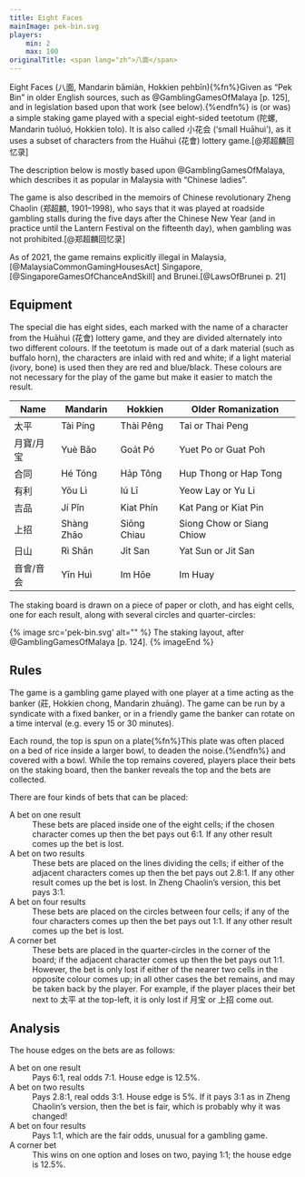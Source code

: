 ```yaml
---
title: Eight Faces
mainImage: pek-bin.svg
players:
    min: 2
    max: 100
originalTitle: <span lang="zh">八面</span>
---
```


Eight Faces  (<span lang="zh">八面</span>, Mandarin <span
lang="cmn-Latn">bāmiàn</span>, Hokkien <span
lang="nan-Latn">pehbīn</span>){%fn%}Given as “Pek Bin” in older English sources,
such as @GamblingGamesOfMalaya [p. 125], and in legislation based upon that work
(see below).{%endfn%} is (or was) a simple staking game played with a special
eight-sided teetotum (<span lang="zh">陀螺</span>, Mandarin <span
lang="cmn-Latn">tuóluó</span>, Hokkien <span lang="nan-Latn">tolo</span>). It is
also called <span lang="zh">小花会</span> (‘small <span class="noun"
lang="cmn-Latn">Huāhuì</span>’), as it uses a subset of characters from the
<span class="noun" lang="cmn-Latn">Huāhuì</span> (<span lang="zh">花會</span>) lottery
game.[@郑超麟回忆录]

<!-- excerpt -->

The description below is mostly based upon @GamblingGamesOfMalaya, which
describes it as popular in Malaysia with “Chinese ladies”. 

The game is also described in the memoirs of Chinese revolutionary <span class="noun"
lang="zh-Latn">Zheng Chaolin</span> (<span lang="zh">郑超麟</span>, 1901–1998),
who says that it was played at roadside gambling stalls during the five days
after the Chinese New Year (and in practice until the Lantern Festival on the
fifteenth day), when gambling was not prohibited.[@郑超麟回忆录]

As of 2021, the game remains explicitly illegal in
Malaysia,[@MalaysiaCommonGamingHousesAct]
Singapore,[@SingaporeGamesOfChanceAndSkill] and Brunei.[@LawsOfBrunei p. 21]

## Equipment

The special die has eight sides, each marked with the name of a character from
the <span class="noun" lang="cmn-Latn">Huāhuì</span> (<span lang="zh">花會</span>) lottery
game, and they are divided alternately into two different colours. If the
teetotum is made out of a dark material (such as buffalo horn), the characters
are inlaid with red and white; if a light material (ivory, bone) is used then
they are red and blue/black. These colours are not necessary for the play of the
game but make it easier to match the result.

<table class="table">
    <thead>
        <tr>
            <th>Name</th>
            <th>Mandarin</th>
            <th>Hokkien</th>
            <th>Older Romanization</th>
        </tr>
    </thead>
    <tbody class="table-group-divider">
        <tr class="red">
            <td><span lang="zh">太平</span></td>
            <td><span class="noun" lang="cmn-Latn">Tài Píng</span></td>
            <td><span class="noun" lang="nan-Latn">Thài Pêng</span></td>
            <td>Tai or Thai Peng</td>
        </tr>
        <tr class="blue">
            <td><span lang="zh-Hant">月寶</span>/<span lang="zh-Hans">月宝</span></td>
            <td><span class="noun" lang="cmn-Latn">Yuè Bǎo</span></td>
            <td><span class="noun" lang="nan-Latn">Goa̍t Pó</span></td>
            <td>Yuet Po or Guat Poh</td>
        </tr>
        <tr class="red">
            <td><span lang="zh">合同</span></td>
            <td><span class="noun" lang="cmn-Latn">Hé Tóng</span></td>
            <td><span class="noun" lang="nan-Latn">Ha̍p Tông</span></td>
            <td>Hup Thong or Hap Tong</td>
        </tr>
        <tr class="blue">
            <td><span lang="zh">有利</span></td>
            <td><span class="noun" lang="cmn-Latn">Yǒu Lì</span></td>
            <td><span class="noun" lang="nan-Latn">Iú Lī</span></td>
            <td>Yeow Lay or Yu Li</td>
        </tr>
        <tr class="red">
            <td><span lang="zh">吉品</span></td>
            <td><span class="noun" lang="cmn-Latn">Jí Pǐn</span></td>
            <td><span class="noun" lang="nan-Latn">Kiat Phín</span></td>
            <td>Kat Pang or Kiat Pin</td>
        </tr>
        <tr class="blue">
            <td><span lang="zh">上招</span></td>
            <td><span class="noun" lang="cmn-Latn">Shàng Zhāo</span></td>
            <td><span class="noun" lang="nan-Latn">Siōng Chiau</span></td>
            <td>Siong Chow or Siang Chiow</td>
        </tr>
        <tr class="red">
            <td><span lang="zh">日山</span></td>
            <td><span class="noun" lang="cmn-Latn">Rì Shān</span></td>
            <td><span class="noun" lang="nan-Latn">Ji̍t San</span></td>
            <td>Yat Sun or Jit San</td>
        </tr>
        <tr class="blue">
            <td><span lang="zh-Hant">音會</span>/<span lang="zh-Hans">音会</span></td>
            <td><span class="noun" lang="cmn-Latn">Yīn Huì</span></td>
            <td><span class="noun" lang="nan-Latn">Im Hōe</span></td>
            <td>Im Huay</td>
        </tr>
    </tbody>
</table>

The staking board is drawn on a piece of paper or cloth, and has eight cells,
one for each result, along with several circles and quarter-circles:

{% image src='pek-bin.svg' alt="" %}
The staking layout, after @GamblingGamesOfMalaya [p. 124].
{% imageEnd %}

## Rules

The game is a gambling game played with one player at a time acting as the
banker (莊, Hokkien <span lang="nan-Latn">chong</span>, Mandarin <span
lang="cmn-Latn">zhuāng</span>). The game can be run by a syndicate with a fixed
banker, or in a friendly game the banker can rotate on a time interval (e.g.
every 15 or 30 minutes).

Each round, the top is spun on a plate{%fn%}This plate was often placed on a bed
of rice inside a larger bowl, to deaden the noise.{%endfn%} and covered with a
bowl. While the top remains covered, players place their bets on the staking
board, then the banker reveals the top and the bets are collected.

There are four kinds of bets that can be placed:

<dl>
<dt>A bet on one result</dt>
<dd>These bets are placed inside one of the eight cells; if the chosen character comes up then the bet pays out 6:1. If any other result comes up the bet is lost.</dd>
<dt>A bet on two results</dt>
<dd>These bets are placed on the lines dividing the cells; if either of the adjacent characters comes up then the bet pays out 2.8:1. If any other result comes up the bet is lost. In <span class="noun" lang="zh-Latn">Zheng Chaolin</span>’s version, this bet pays 3:1.</dd>
<dt>A bet on four results</dt>
<dd>These bets are placed on the circles between four cells; if any of the four characters comes up then the bet pays out 1:1. If any other result comes up the bet is lost.</dd>
<dt>A corner bet</dt>
<dd>These bets are placed in the quarter-circles in the corner of the board; if the adjacent character comes up then the bet pays out 1:1. However, the bet is only lost if either of the nearer two cells in the opposite colour comes up; in all other cases the bet remains, and may be taken back by the player. For example, if the player places their bet next to <span lang="zh" class="red">太平</span> at the top-left, it is only lost if <span lang="zh" class="blue">月宝</span> or <span lang="zh" class="blue">上招</span> come out.</dd>
</dl>

## Analysis

The house edges on the bets are as follows:

<dl>
<dt>A bet on one result</dt>
<dd>Pays 6:1, real odds 7:1. House edge is 12.5%.</dd>
<dt>A bet on two results</dt>
<dd>Pays 2.8:1, real odds 3:1. House edge is 5%. If it pays 3:1 as in <span class="noun" lang="zh-Latn">Zheng Chaolin</span>’s version, then the bet is fair, which is probably why it was changed!</dd>
<dt>A bet on four results</dt>
<dd>Pays 1:1, which are the fair odds, unusual for a gambling game.</dd>
<dt>A corner bet</dt>
<dd>This wins on one option and loses on two, paying 1:1; the house edge is 12.5%.</dd>
</dl>
